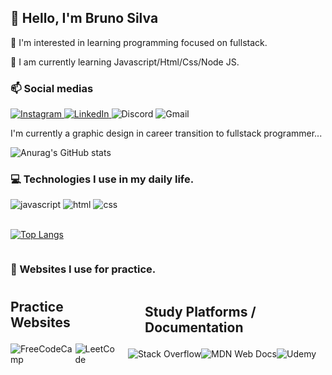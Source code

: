 <h2>👋 Hello, I'm Bruno Silva</h2>

<p>👀 I'm interested in learning programming focused on fullstack.</p>

<p>🌱 I am currently learning Javascript/Html/Css/Node JS.</p>

<h3>📫 Social medias</h3>

<div style="display: inline-block">
  <a href="https://www.instagram.com/bruno_gsilva22/">
    <img alt="Instagram" src="https://img.shields.io/badge/Instagram-%23E4405F.svg?style=for-the-badge&logo=Instagram&logoColor=white"/>
  </a>
  <a href="https://www.linkedin.com/in/bruno-gomes-061786255/">
    <img alt="LinkedIn" src="https://img.shields.io/badge/linkedin-%230077B5.svg?style=for-the-badge&logo=linkedin&logoColor=white"/>
  </a>
  <img alt="Discord" src="https://img.shields.io/badge/Discord-%235865F2.svg?style=for-the-badge&logo=discord&logoColor=white"/>
  <img alt="Gmail" src="https://img.shields.io/badge/Gmail-D14836?style=for-the-badge&logo=gmail&logoColor=white"/>
</div>

<p>I'm currently a graphic design in career transition to fullstack programmer...</p>

![Anurag's GitHub stats](https://github-readme-stats.vercel.app/api?username=Bruno-GSilva&show_icons=true&theme=tokyonight)

<h3>💻 Technologies I use in my daily life.</h3>

<div style="display: inline-block">
  <img alt="javascript" src="https://img.shields.io/badge/javascript-%23323330.svg?style=for-the-badge&logo=javascript&logoColor=%23F7DF1E"/>
  <img alt="html" src="https://img.shields.io/badge/html5-%23E34F26.svg?style=for-the-badge&logo=html5&logoColor=white"/>
  <img alt="css" src="https://img.shields.io/badge/css3-%231572B6.svg?style=for-the-badge&logo=css3&logoColor=white"/>
  <br></br>
  
  [![Top Langs](https://github-readme-stats.vercel.app/api/top-langs/?username=Bruno-GSilva&layout=compact&show_icons=true&theme=tokyonight)](https://github.com/Bruno-GSilva/github-readme-stats)

</div>

<h3>🚀 Websites I use for practice.</h3>

<div style="display: inline-block">
<div style="display: flex; justify-content: center; align-items: center;">
  <div>
    <p style="font-size: 1.5em; font-weight: bold;">Practice Websites</p>
    <div style="display: flex; justify-content: center; align-items: center;">
      <img alt="FreeCodeCamp" src="https://img.shields.io/badge/Freecodecamp-%23123.svg?&style=for-the-badge&logo=freecodecamp&logoColor=green"/>
      <img alt="LeetCode" src="https://img.shields.io/badge/LeetCode-000000?style=for-the-badge&logo=LeetCode&logoColor=#d16c06"/>
    </div>
  </div>
  <div>
    <p style="font-size: 1.5em; font-weight: bold; margin-left: 2em;">Study Platforms / Documentation</p>
    <div style="display: flex; justify-content: center; align-items: center;">
      <img alt="Stack Overflow" src="https://img.shields.io/badge/-Stackoverflow-FE7A16?style=for-the-badge&logo=stack-overflow&logoColor=white"/>
      <img alt="MDN Web Docs" src="https://img.shields.io/badge/MDN_Web_Docs-black?style=for-the-badge&logo=mdnwebdocs&logoColor=white"/>
      <img alt="Udemy" src="https://img.shields.io/badge/Udemy-A435F0?style=for-the-badge&logo=Udemy&logoColor=white"/>
    </div>
  </div>
</div>
